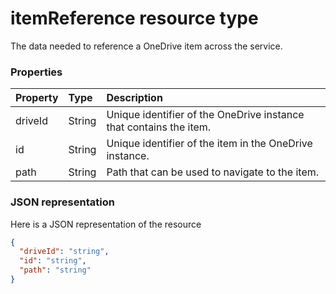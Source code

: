 # itemReference resource type


 The data needed to reference a OneDrive item across the service.


### Properties
| Property	   | Type	|Description|
|:---------------|:--------|:----------|
|driveId|String|Unique identifier of the OneDrive instance that contains the item.|
|id|String|Unique identifier of the item in the OneDrive instance.|
|path|String|Path that can be used to navigate to the item.|


### JSON representation

Here is a JSON representation of the resource

<!-- {
  "blockType": "resource",
  "optionalProperties": [

  ],
  "@odata.type": "microsoft.graph.itemReference"
}-->

```json
{
  "driveId": "string",
  "id": "string",
  "path": "string"
}

```

<!-- uuid: 8fcb5dbc-d5aa-4681-8e31-b001d5168d79
2015-10-25 14:57:30 UTC -->
<!-- {
  "type": "#page.annotation",
  "description": "itemReference resource",
  "keywords": "",
  "section": "documentation",
  "tocPath": ""
}-->
